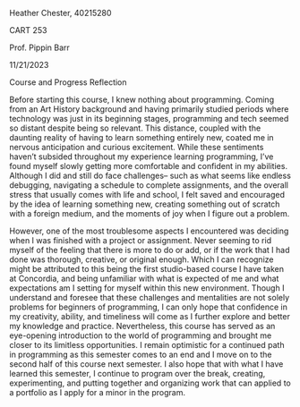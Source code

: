 Heather Chester, 40215280

CART 253 

Prof. Pippin Barr 

11/21/2023 


Course and Progress Reflection 

Before starting this course, I knew nothing about programming. Coming from an Art History background and having primarily studied periods where technology was just in its beginning stages, programming and tech seemed so distant despite being so relevant. This distance, coupled with the daunting reality of having to learn something entirely new, coated me in nervous anticipation and curious excitement. While these sentiments haven’t subsided throughout my experience learning programming, I’ve found myself slowly getting more comfortable and confident in my abilities. Although I did and still do face challenges– such as what seems like endless debugging, navigating a schedule to complete assignments, and the overall stress that usually comes with life and school, I felt saved and encouraged by the idea of learning something new, creating something out of scratch with a foreign medium, and the moments of joy when I figure out a problem. 

However, one of the most troublesome aspects I encountered was deciding when I was finished with a project or assignment. Never seeming to rid myself of the feeling that there is more to do or add, or if the work that I had done was thorough, creative, or original enough. Which I can recognize might be attributed to this being the first studio-based course I have taken at Concordia, and being unfamiliar with what is expected of me and what expectations am I setting for myself within this new environment. Though I understand and foresee that these challenges and mentalities are not solely problems for beginners of programming, I can only hope that confidence in my creativity, ability, and timeliness will come as I further explore and better my knowledge and practice. Nevertheless, this course has served as an eye-opening introduction to the world of programming and brought me closer to its limitless opportunities. I remain optimistic for a continued path in programming as this semester comes to an end and I move on to the second half of this course next semester. I also hope that with what I have learned this semester, I continue to program over the break, creating, experimenting, and putting together and organizing work that can applied to a portfolio as I apply for a minor in the program.  
